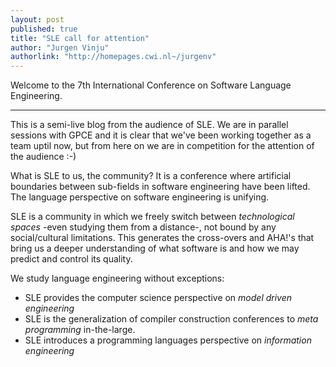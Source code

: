 ```yaml
---
layout: post
published: true
title: "SLE call for attention"
author: "Jurgen Vinju"
authorlink: "http://homepages.cwi.nl~/jurgenv"
---
```


Welcome to the 7th International Conference on Software Language Engineering.

---

This is a semi-live blog from the audience of SLE. We are in parallel sessions with GPCE and it is clear that we've been working together as a team uptil now, but from here on we are in competition for the attention of the audience :-)

What is SLE to us, the community? It is a conference where artificial boundaries between sub-fields in software engineering have been lifted. The language perspective on software engineering is unifying. 

SLE is a community in which we freely switch between _technological spaces_ -even studying them from a distance-, not bound by any social/cultural limitations. This generates the cross-overs and AHA!'s that bring us a deeper understanding of what software is and how we may predict and control its quality.

We study language engineering without exceptions: 

   * SLE provides the computer science perspective on _model driven engineering_ 
   * SLE is the generalization of compiler construction conferences to _meta programming_ in-the-large.
   * SLE introduces a programming languages perspective on _information engineering_
